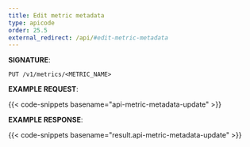 ```yaml
---
title: Edit metric metadata
type: apicode
order: 25.5
external_redirect: /api/#edit-metric-metadata
---
```


**SIGNATURE**:

`PUT /v1/metrics/<METRIC_NAME>`

**EXAMPLE REQUEST**:

{{< code-snippets basename="api-metric-metadata-update" >}}

**EXAMPLE RESPONSE**:

{{< code-snippets basename="result.api-metric-metadata-update" >}}
